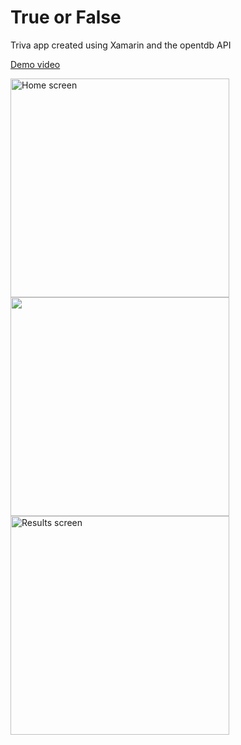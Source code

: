 # True or False
Triva app created using Xamarin and the opentdb API


[Demo video](https://www.youtube.com/watch?v=_HCmt8c27Hg "Demo video")


<img src="https://i.imgur.com/VxZBp0G.png" alt="Home screen" width="350">
<img src="https://i.imgur.com/g70fEys.png" salt="Question screen" width="350">
<img src="https://i.imgur.com/m9yZ6th.png" alt="Results screen" width="350">